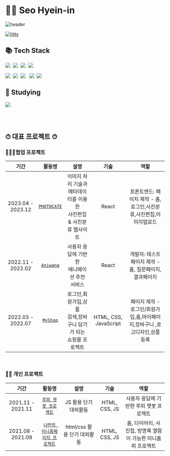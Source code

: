 # 👩‍💻 Seo Hyein-in 

![header](https://capsule-render.vercel.app/api?height=400&text=Welcome%20to&desc=Kanon's%20World)


[![Hits](https://hits.seeyoufarm.com/api/count/incr/badge.svg?url=https%3A%2F%2Fgithub.com%2Fpuputia%2Fhit-counter&count_bg=%2379C83D&title_bg=%23555555&icon=react.svg&icon_color=%2344DBF2&title=hits&edge_flat=false)](https://hits.seeyoufarm.com)
<!--
## 🏫 Education 🏫
Hanyang Women's University(2020.3~2024.2)
> Department of Software Convergence 
<br><br>
<br><br>
-->


## 📚 Tech Stack

<p align="left">
  <img src="https://img.shields.io/badge/HTML-E34F26?style=flat-square&logo=html5&logoColor=white"/>&nbsp
  <img src="https://img.shields.io/badge/css-1572B6?style=flat-square&logo=css3&logoColor=white"/></a>&nbsp
  <img src="https://img.shields.io/badge/Javascript-ffb13b?style=flat-square&logo=javascript&logoColor=white"/></a>&nbsp 
  <img src="https://img.shields.io/badge/React-61DAFB?style=flat-square&logo=react&logoColor=white"/>&nbsp

     
</p>

<p align="left">
 <img src="https://img.shields.io/badge/styled--components-DB7093?style=for-the-badge&logo=styled-components&logoColor=white"/>&nbsp
 <img src="https://img.shields.io/badge/Netlify-00C7B7?style=for-the-badge&logo=netlify&logoColor=white"/>&nbsp
  <img src="https://img.shields.io/badge/Vite-646CFF.svg?style=for-the-badge&logo=Vite&logoColor=white"> &nbsp
 <img src="https://img.shields.io/badge/bootstrap-7952B3?style=for-the-badge&logo=bootstrap&logoColor=white">&nbsp
 <img src="https://img.shields.io/badge/github-181717?style=for-the-badge&logo=github&logoColor=white">&nbsp
    
</p>

## 📘 Studying
  <img src="https://img.shields.io/badge/typescript-007ACC.svg?style=for-the-badge&logo=typescript&logoColor=white" />

<br><br>

## ⏱ 대표 프로젝트 ⏱
### 👨‍👧‍👧협업 프로젝트
  |기간|활동명|설명|기술|역할|
  |:---:|:---:|:---:|:---:|:---:|
  |2023.04 - 2023.12|[`PHOTOCATE`](https://github.com/Yongsoojin/capstone/tree/hyein)|이미지 처리 기술과<br/> 메타데이터를 이용한<br/> 사진편집 & 사진분류 웹사이트|React|프론트엔드: 페이지 제작 - 홈,로그인,사진분류,사진편집,이미지업로드|
  |2022.11 - 2022.02|[`Aniwana`](https://github.com/puputia/Ani-wana)|사용자 응답에 기반한<br/> 애니메이션 추천 서비스|React|개발자: 테스트 페이지 제작 - 홈, 질문페이지, 결과페이지|
  |2022.03 - 2022.07|[`MyShop`](https://speckled-origami-292.notion.site/MyShop-17ec3b0b1f474590b9d6ebd7fbc648da?pvs=74)|로그인,회원가입,상품<br/>검색,장바구니 담기가 되는 쇼핑몰 프로젝트|HTML, CSS, JavaScript|페이지 제작 - 로그인/회원가입,홈,마이페이지,장바구니 ,로고디자인,상품 등록|

<br/> 

### 🏃‍♀️ 개인 프로젝트
  |기간|활동명|설명|기술|역할|
  |:---:|:---:|:---:|:---:|:---:|
  |2021.11 - 2021.11|[`루피 챗봇 프로젝트`](https://puputia.github.io/Mogakko_JS/Day15/index.html)|JS 활용 단기 대외활동|HTML, CSS, JS|사용자 응답에 기반한 루피 챗봇 프로젝트|
  |2021.08 - 2021.08|[`나만의 미니홈페이지 프로젝트`](https://puputia.github.io/mini-homepage//minihomepage.html)|html/css 활용 단기 대외활동|HTML, CSS, JS|홈, 다이어리, 사진첩, 방명록 열람이 가능한 미니홈피 프로젝트|

 
  

<br><br>






<!--
**puputia/puputia** is a ✨ _special_ ✨ repository because its `README.md` (this file) appears on your GitHub profile.

Here are some ideas to get you started:

- 🔭 I’m currently working on ...
- 🌱 I’m currently learning ...
- 👯 I’m looking to collaborate on ...
- 🤔 I’m looking for help with ...
- 💬 Ask me about ...
- 📫 How to reach me: ...
- 😄 Pronouns: ...
- ⚡ Fun fact: ...
-->





<!-- 
## 🔰 Status
<p align="center">
  
  <img height="180em"  src="https://github-readme-stats-zeta-lac.vercel.app/api?username=puputia&show_icons=true" />
  <img height="180em"  src="https://github-readme-stats-zeta-lac.vercel.app/api/top-langs/?username=puputia&layout=compact&hide=jupyter%20notebook" />

</p>
-->
<!-- token
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
-->

